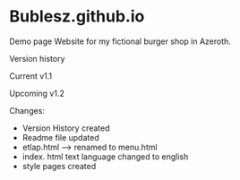 # Bublesz.github.io
Demo page
Website for my fictional burger shop in Azeroth.

Version history

Current v1.1

Upcoming v1.2

Changes:

 + Version History created
 + Readme file updated
 + etlap.html --> renamed to menu.html
 + index. html text language changed to english
 + style pages created